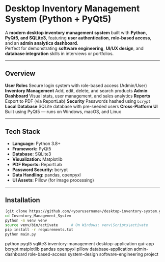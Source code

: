# Desktop Inventory Management System (Python + PyQt5)

A **modern desktop inventory management system** built with **Python, PyQt5, and SQLite3**, featuring **user authentication**, **role-based access**, and an **admin analytics dashboard**.  
Perfect for demonstrating **software engineering**, **UI/UX design**, and **database integration** skills in interviews or portfolios.

---

## Overview
 **User Roles**  Secure login system with role-based access (Admin/User) 
 **Inventory Management**  Add, edit, delete, and search products 
 **Admin Dashboard**  Visual stats, user management, and sales analytics 
 **Reports**  Export to PDF (via ReportLab) 
 **Security**  Passwords hashed using `bcrypt` 
 **Local Database**  SQLite database with pre-seeded users 
 **Cross-Platform UI**  Built using PyQt5 — runs on Windows, macOS, and Linux 

---

## Tech Stack

- **Language:** Python 3.8+
- **Framework:** PyQt5
- **Database:** SQLite3
- **Visualization:** Matplotlib
- **PDF Reports:** ReportLab
- **Password Security:** bcrypt
- **Data Handling:** pandas, openpyxl
- **UI Assets:** Pillow (for image processing)

---

## Installation

```bash
[git clone https://github.com/<yourusername>/desktop-inventory-system.git](https://github.com/masud053/Inventory_Management_System.git)
cd Inventory_Management_System
python -m venv venv
source venv/bin/activate      # On Windows: venv\Scripts\activate
pip install -r requirements.txt
python main.py
```


python pyqt5 sqlite3 inventory-management desktop-application gui-app bcrypt matplotlib pandas openpyxl pillow database-application admin-dashboard role-based-access system-design software-engineering project






